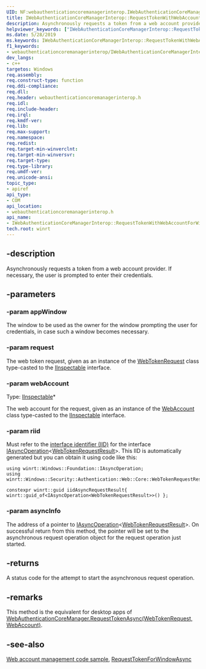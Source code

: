 ```yaml
---
UID: NF:webauthenticationcoremanagerinterop.IWebAuthenticationCoreManagerInterop.RequestTokenWithWebAccountForWindowAsync
title: IWebAuthenticationCoreManagerInterop::RequestTokenWithWebAccountForWindowAsync
description: Asynchronously requests a token from a web account provider. If necessary, the user is prompted to enter their credentials.
helpviewer_keywords: ["IWebAuthenticationCoreManagerInterop::RequestTokenWithWebAccountForWindowAsync"]
ms.date: 5/28/2019
ms.keywords: IWebAuthenticationCoreManagerInterop::RequestTokenWithWebAccountForWindowAsync
f1_keywords:
- webauthenticationcoremanagerinterop/IWebAuthenticationCoreManagerInterop::RequestTokenWithWebAccountForWindowAsync
dev_langs:
- c++
targetos: Windows
req.assembly: 
req.construct-type: function
req.ddi-compliance: 
req.dll: 
req.header: webauthenticationcoremanagerinterop.h
req.idl: 
req.include-header: 
req.irql: 
req.kmdf-ver: 
req.lib: 
req.max-support: 
req.namespace: 
req.redist: 
req.target-min-winverclnt: 
req.target-min-winversvr: 
req.target-type: 
req.type-library: 
req.umdf-ver: 
req.unicode-ansi: 
topic_type:
- apiref
api_type:
- COM
api_location:
- webauthenticationcoremanagerinterop.h
api_name:
- IWebAuthenticationCoreManagerInterop::RequestTokenWithWebAccountForWindowAsync
tech.root: winrt
---
```


## -description

Asynchronously requests a token from a web account provider. If necessary, the user is prompted to enter their credentials.

## -parameters

### -param appWindow

The window to be used as the owner for the window prompting the user for credentials,
in case such a window becomes necessary.

### -param request

The web token request, given as an instance of the
[WebTokenRequest](/uwp/api/windows.security.authentication.web.core.webtokenrequest)
class type-casted to the [IInspectable](../inspectable/nn-inspectable-iinspectable.md)
interface.

### -param webAccount

Type: [IInspectable](../inspectable/nn-inspectable-iinspectable.md)\*

The web account for the request, given as an instance of the
[WebAccount](/uwp/api/windows.security.credentials.webaccount)
class type-casted to the [IInspectable](../inspectable/nn-inspectable-iinspectable.md)
interface.

### -param riid

Must refer to the [interface identifier (IID)](https://docs.microsoft.com/openspecs/windows_protocols/ms-oaut/bbde795f-5398-42d8-9f59-3613da03c318)
for the interface
[IAsyncOperation](/uwp/api/windows.foundation.iasyncoperation-1)&lt;[WebTokenRequestResult](/uwp/api/windows.security.authentication.web.core.webtokenrequestresult)&gt;.
This IID is automatically generated but you can obtain it using code like this:

```cppwinrt
using winrt::Windows::Foundation::IAsyncOperation;
using winrt::Windows::Security::Authentication::Web::Core::WebTokenRequestResult;

constexpr winrt::guid iidAsyncRequestResult{ winrt::guid_of<IAsyncOperation<WebTokenRequestResult>>() };
```

### -param asyncInfo

The address of a pointer to
[IAsyncOperation](/uwp/api/windows.foundation.iasyncoperation-1)&lt;[WebTokenRequestResult](/uwp/api/windows.security.authentication.web.core.webtokenrequestresult)&gt;.
On successful return from this method, the pointer will be set to the
asynchronous request operation object for the request operation just started.

## -returns

A status code for the attempt to start the asynchronous request operation.

## -remarks

This method is the equivalent for desktop apps of
[WebAuthenticationCoreManager.RequestTokenAsync(WebTokenRequest, WebAccount)](/uwp/api/windows.security.authentication.web.core.webauthenticationcoremanager.requesttokenasync#Windows_Security_Authentication_Web_Core_WebAuthenticationCoreManager_RequestTokenAsync_Windows_Security_Authentication_Web_Core_WebTokenRequest_Windows_Security_Credentials_WebAccount_).

## -see-also
[Web account management code sample](https://github.com/Microsoft/Windows-universal-samples/tree/master/Samples/WebAccountManagement), [RequestTokenForWindowAsync](nf-webauthenticationcoremanagerinterop-iwebauthenticationcoremanagerinterop-requesttokenforwindowasync)
